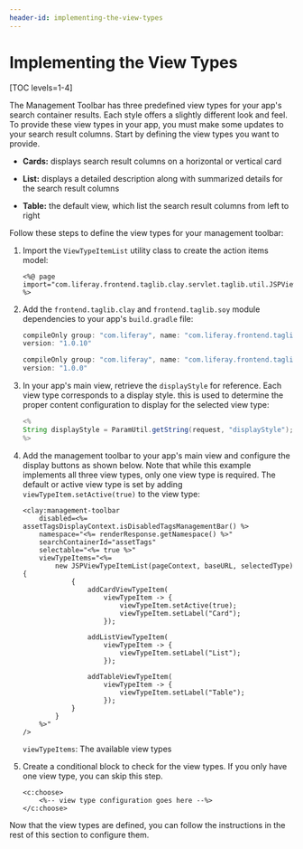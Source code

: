 ```yaml
---
header-id: implementing-the-view-types
---
```


# Implementing the View Types

[TOC levels=1-4]

The Management Toolbar has three predefined view types for your app's search 
container results. Each style offers a slightly different look and feel. To 
provide these view types in your app, you must make some updates to your search 
result columns. Start by defining the view types you want to provide.

- **Cards:** displays search result columns on a horizontal or vertical card 

- **List:** displays a detailed description along with summarized details for 
the search result columns  

- **Table:** the default view, which list the search result columns from left to 
right 

Follow these steps to define the view types for your management toolbar:

1.  Import the `ViewTypeItemList` utility class to create the action items 
    model:

    ```markup
    <%@ page import="com.liferay.frontend.taglib.clay.servlet.taglib.util.JSPViewTypeItemList" %>
    ```

2.  Add the `frontend.taglib.clay` and `frontend.taglib.soy` module dependencies 
    to your app's `build.gradle` file:

    ```groovy
    compileOnly group: "com.liferay", name: "com.liferay.frontend.taglib.soy", 
    version: "1.0.10"

    compileOnly group: "com.liferay", name: "com.liferay.frontend.taglib.clay", 
    version: "1.0.0"
    ```

3.  In your app's main view, retrieve the `displayStyle` for reference. Each 
    view type corresponds to a display style. this is used to determine the 
    proper content configuration to display for the selected view type:

    ```java
    <%
    String displayStyle = ParamUtil.getString(request, "displayStyle");
    %>
    ```

4.  Add the management toolbar to your app's main view and configure the display 
    buttons as shown below. Note that while this example implements all three 
    view types, only one view type is required. The default or active view type 
    is set by adding `viewTypeItem.setActive(true)` to the view type:

    ```markup
    <clay:management-toolbar
        disabled=<%= assetTagsDisplayContext.isDisabledTagsManagementBar() %>
        namespace="<%= renderResponse.getNamespace() %>"
        searchContainerId="assetTags"
        selectable="<%= true %>"
        viewTypeItems="<%=
            new JSPViewTypeItemList(pageContext, baseURL, selectedType) {
                {
                	addCardViewTypeItem(
                		viewTypeItem -> {
                			viewTypeItem.setActive(true);
                			viewTypeItem.setLabel("Card");
                		});

                	addListViewTypeItem(
                		viewTypeItem -> {
                			viewTypeItem.setLabel("List");
                		});

                	addTableViewTypeItem(
                		viewTypeItem -> {
                			viewTypeItem.setLabel("Table");
                		});
                }
            }
        %>"
    />
    ```
        
    `viewTypeItems`: The available view types

5.  Create a conditional block to check for the view types. If you only have 
    one view type, you can skip this step.

    ```markup
    <c:choose>
        <%-- view type configuration goes here --%>
    </c:choose>
    ```

Now that the view types are defined, you can follow the instructions in the rest 
of this section to configure them. 
